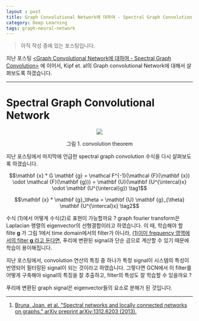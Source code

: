 ```yaml
---
layout : post
title: Graph Convolutional Network에 대하여 - Spectral Graph Convolution(2)(작성 중)
category: Deep Learning 
tags: graph-neural-network 
---
```


> 아직 작성 중에 있는 포스팅입니다.

지난 포스팅 [<Graph Convolutional Network에 대하여 - Spectral Graph Convolution>](https://ralasun.github.io/deep%20learning/2021/02/15/gcn/) 에 이어서, Kipf et. al의 Graph convolutional Network에 대해서 살펴보도록 하겠습니다. 

***

<h1>Spectral Graph Convolutional Network</h1>

<p align='center'><img src='https://imgur.com/hnw3IeK.png'><figcaption align='center'>그림 1. convolution theorem</figcaption></p>

지난 포스팅에서 마지막에 언급한 spectral graph convolution 수식을 다시 살펴보도록 하겠습니다.

$$\mathbf {x} * G \mathbf {g} = \mathcal F^{-1}(\mathcal {F}(\mathbf {x}) \odot \mathcal {F}(\mathbf {g})) = \mathbf {U}(\mathbf {U^{\intercal}x} \odot \mathbf {U^{\intercal}g}) \tag1$$

$$\mathbf {x} * \mathbf {g}_\theta = \mathbf {U} \mathbf {g}_{\theta} \mathbf {U^{\intercal}x} \tag2$$

수식 (1)에서 어떻게 수식(2)로 표현이 가능할까요 ? graph fourier transform은 Laplacian 행렬의 eigenvector의 선형결합이라고 하였습니다. 이 때, 학습해야 할 filte $\mathbf g$ 가 그림 1에서 time domain에서의 filter가 아니라, <span style='text-decoration:underline'>(1)이미 frequency 영역에서의 filter $\mathbf g$ 라고 둔다면,</span> 푸리에 변환된 signal과 단순 곱으로 계산할 수 있기 때문에 학습이 용이해집니다.

지난 포스팅에서, convolution 연산의 특징 중 하나가 특정 signal이 시스템의 특성이 반영되어 필터링된 signal이 되는 것이라고 하였습니다. 그렇다면 GCN에서 이 filter를 어떻게 구축해야 signal의 특징을 잘 추출하고, filter의 특성도 잘 학습할 수 있을까요 ?

푸리에 변환된 graph signal은 eigenvector들의 요소로 분해가 된 것입니다. 




***

1. [Bruna, Joan, et al. "Spectral networks and locally connected networks on graphs." arXiv preprint arXiv:1312.6203 (2013).](https://arxiv.org/pdf/1312.6203.pdf%20http://arxiv.org/abs/1312.6203)

